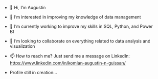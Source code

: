 - 👋 Hi, I’m Augustin
- 👀 I’m interested in improving my knowledge of data management
- 🌱 I’m currently working to improve my skills in SQL, Python, and Power BI
- 💞️ I’m looking to collaborate on everything related to data analysis and visualization
- 📫 How to reach me? Just send me a message on LinkedIn: https://www.linkedin.com/in/komlan-augustin-n-guissan/

- Profile still in creation... 

<!---
Gustiyn/Gustiyn is a ✨ special ✨ repository because its `README.md` (this file) appears on your GitHub profile.
You can click the Preview link to take a look at your changes.
--->
